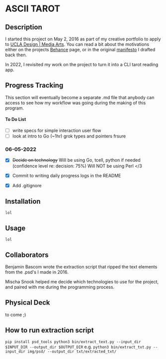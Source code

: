 # ASCII TAROT 
## Description

I started this project on May 2, 2016 as part of my creative portfolio to apply to [UCLA Design | Media Arts](ucla.dma.edu). You can read a bit about the motivations either on the projects [Behance](https://www.behance.net/gallery/42369763/ASCII-TAROT?locale=en_US) page, or in the original [manifesto]() I drafted back then.

In 2022, I revisited my work on the project to turn it into a CLI tarot reading app. 


## Progress Tracking

This section will eventually become a separate .md file that anybody can access to see how my workflow was going during the making of this program.

#### To Do List

- [ ] write specs for simple interaction user flow
- [ ] look at intro to Go (~1hr) grok types and pointers frsure

### 06-05-2022
- [x] ~~Decide on technology~~ Will be using Go, tcell, python if needed (confidence level re: decision: 75%) Will NOT be using Perl </3
- [x] Commit to writing daily progress logs in the README
- [x] Add .gitignore


## Installation
 ` lol `

## Usage
 ` lol `

## Collaborators

Benjamin Bascom wrote the extraction script that ripped the text elements from the .psd's I made in 2016.

Mischa Snook helped me decide which technologies to use for the project, and paired with me during the programming process.

## Physical Deck

to come ;)







##  How to run extraction script
` pip install psd_tools
python3 bin/extract_text.py --input_dir $INPUT_DIR --output_dir $OUTPUT_DIR `
e.g. 
` python3 bin/extract_txt.py --input_dir img/psd/ --output_dir txt/extracted_txt/ `


